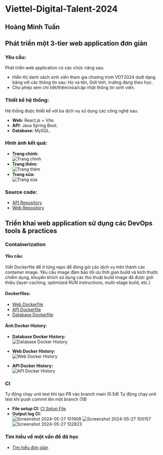 # Viettel-Digital-Talent-2024
## Hoàng Minh Tuấn
## Phát triển một 3-tier web application đơn giản

### Yêu cầu:
Phát triển web application có các chức năng sau:
- Hiển thị danh sách sinh viên tham gia chương trình VDT2024 dưới dạng bảng với các thông tin sau: Họ và tên, Giới tính, trường đang theo học.
- Cho phép xem chi tiết/thêm/xóa/cập nhật thông tin sinh viên.

### Thiết kế hệ thống:
Hệ thống được thiết kế với ba dịch vụ sử dụng các công nghệ sau:
- **Web:** React.js + Vite.
- **API:** Java Spring Boot.
- **Database:** MySQL.

### Hình ảnh kết quả:
- **Trang chính:**\
  ![Trang chính](https://github.com/ligmaDbolzz/HoangMinhTuan/assets/104216461/7275b0c9-011d-4a6c-90a7-27dd1996923e)
- **Trang thêm:**\
  ![Trang thêm](https://github.com/ligmaDbolzz/HoangMinhTuan/assets/104216461/04bcfcc4-cae2-4435-b2e4-3e332266aac8)
- **Trang sửa:**\
  ![Trang sửa](https://github.com/ligmaDbolzz/HoangMinhTuan/assets/104216461/829109ae-ff35-4d8f-83ea-033943b6e050)

### Source code:
- [API Repository](https://github.com/ligmaDbolzz/vdt_mid_BE)
- [Web Repository](https://github.com/ligmaDbolzz/vdt_mid_FE/tree/main/student-web)

## Triển khai web application sử dụng các DevOps tools & practices

### Containerization

#### Yêu cầu:
Viết Dockerfile để ở từng repo để đóng gói các dịch vụ trên thành các container image. Yêu cầu image đảm bảo tối ưu thời gian build và kích thước chiếm dụng, khuyến khích sử dụng các thủ thuật build image đã được giới thiệu (layer-caching, optimized RUN instructions, multi-stage build, etc.)

#### Dockerfiles:
- [Web Dockerfile](https://github.com/ligmaDbolzz/vdt_mid_FE/blob/main/student-web/Dockerfile)
- [API Dockerfile](https://github.com/ligmaDbolzz/vdt_mid_BE/blob/main/Dockerfile)
- [Database Dockerfile](https://github.com/ligmaDbolzz/vdt_mid/blob/main/mysql/Dockerfile)

#### Ảnh Docker History:
- **Database Docker History:**\
  ![Database Docker History](https://github.com/ligmaDbolzz/HoangMinhTuan/assets/104216461/6a77586b-cdd5-497b-af3c-9412709e0217)

- **Web Docker History:**\
  ![Web Docker History](https://github.com/ligmaDbolzz/HoangMinhTuan/assets/104216461/7daa9421-a308-488b-ac89-e51a0b507f59)

- **API Docker History:**\
  ![API Docker History](https://github.com/ligmaDbolzz/HoangMinhTuan/assets/104216461/035f74c7-8a9c-43a8-8411-2cc837493319)

### CI
Tự động chạy unit test khi tạo PR vào branch main (0.5đ)
Tự động chạy unit test khi push commit lên một branch (1đ)
- **File setup CI:** [CI Setup File](https://github.com/ligmaDbolzz/vdt_mid_BE/blob/main/.github/workflows/ci.yml)
- **Output log CI:**\
  ![Screenshot 2024-05-27 101908](https://github.com/ligmaDbolzz/HoangMinhTuan/assets/104216461/208c16a0-8b98-470d-9e47-27c1c9cae70b)
  ![Screenshot 2024-05-27 100157](https://github.com/ligmaDbolzz/HoangMinhTuan/assets/104216461/f80696db-e930-4829-b388-6a7370d72839)
  ![Screenshot 2024-05-27 132823](https://github.com/ligmaDbolzz/HoangMinhTuan/assets/104216461/e3255e7a-dd1a-4e30-bfd5-452417b66902)



### Tìm hiểu về một vấn đề đã học
- [Tìm hiểu đơn giản](https://github.com/ligmaDbolzz/vdt_mid/tree/main/T%C3%ACm%20hi%E1%BB%83u)
